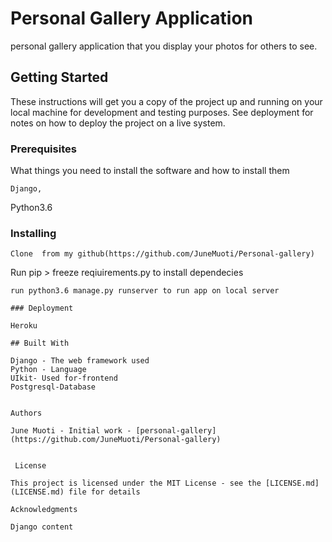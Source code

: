 # Personal Gallery Application

personal gallery application that you display your photos for others to see.



## Getting Started

These instructions will get you a copy of the project up and running on your local machine for development and testing purposes. See deployment for notes on how to deploy the project on a live system.

### Prerequisites

What things you need to install the software and how to install them

```
Django,
```
Python3.6

### Installing
```
Clone  from my github(https://github.com/JuneMuoti/Personal-gallery)
```
Run pip > freeze reqiuirements.py to install dependecies
```
run python3.6 manage.py runserver to run app on local server

### Deployment

Heroku

## Built With

Django - The web framework used
Python - Language
UIkit- Used for-frontend
Postgresql-Database


Authors

June Muoti - Initial work - [personal-gallery](https://github.com/JuneMuoti/Personal-gallery)


 License

This project is licensed under the MIT License - see the [LICENSE.md](LICENSE.md) file for details

Acknowledgments

Django content
